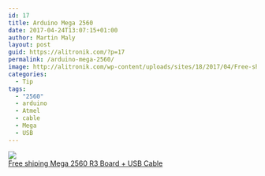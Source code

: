 ```yaml
---
id: 17
title: Arduino Mega 2560
date: 2017-04-24T13:07:15+01:00
author: Martin Maly
layout: post
guid: https://alitronik.com/?p=17
permalink: /arduino-mega-2560/
image: http://alitronik.com/wp-content/uploads/sites/18/2017/04/Free-shiping-Mega-2560-R3-Mega2560-REV3-ATmega2560-16AU-Board-USB-Cable-Compatible-Good-Quality.jpg_640x640.jpg
categories:
  - Tip
tags:
  - "2560"
  - arduino
  - Atmel
  - cable
  - Mega
  - USB
---
```

<a href="http://s.click.aliexpress.com/e/am6Mfme" target="_parent"><img src="//ae01.alicdn.com/kf/HTB13yhXQpXXXXcDaXXXq6xXFXXXZ/Free-shiping--font-b-Mega-b-font-font-b-2560-b-font-font-b-R3.jpg_220x220.jpg" /><span style="display: block;">Free shiping Mega 2560 R3 Board + USB Cable</span></a>